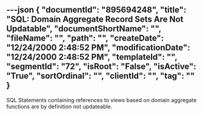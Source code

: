 ---json
{
  "documentId": "895694248",
  "title": "SQL: Domain Aggregate Record Sets Are Not Updatable",
  "documentShortName": "",
  "fileName": "",
  "path": "",
  "createDate": "12/24/2000 2:48:52 PM",
  "modificationDate": "12/24/2000 2:48:52 PM",
  "templateId": "",
  "segmentId": "72",
  "isRoot": "False",
  "isActive": "True",
  "sortOrdinal": "",
  "clientId": "",
  "tag": ""
}
---

SQL Statements containing references to views based on domain aggregate functions are by definition not updateable.
